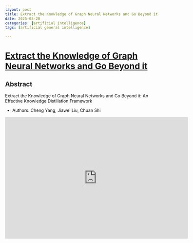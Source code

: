 ```yaml
---
layout: post
title: Extract the Knowledge of Graph Neural Networks and Go Beyond it
date: 2025-08-20
categories: [artificial intelligence]
tags: [artificial general intelligence]

---
```


# [Extract the Knowledge of Graph Neural Networks and Go Beyond it](https://www.youtube.com/watch?v=ndOB2ZVfrtU)

## Abstract

Extract the Knowledge of Graph Neural Networks and Go Beyond it:  An Effective Knowledge Distillation Framework

* Authors: Cheng Yang,  Jiawei Liu,  Chuan Shi

<iframe width="600" height="400" src="https://www.youtube.com/embed/ndOB2ZVfrtU?si=HmeABDL7rjWlVYRd" title="YouTube video player" frameborder="0" allow="accelerometer; autoplay; clipboard-write; encrypted-media; gyroscope; picture-in-picture; web-share" referrerpolicy="strict-origin-when-cross-origin" allowfullscreen></iframe>